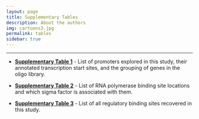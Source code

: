 ```yaml
---
layout: page
title: Supplementary Tables
description: About the authors
img: cartoons3.jpg
permalink: tables
sidebar: true
---
```


---

* [**Supplementary Table 1**](https://www.rpgroup.caltech.edu/RegSeq/assets/Supplementary_Table1.csv) -
List of promoters explored in this study, their annotated transcription start sites, and the grouping
of genes in the oligo library.

* [**Supplementary Table 2**](https://www.rpgroup.caltech.edu/RegSeq/assets/Supplementary_Table2.csv) -
List of RNA polymerase binding site locations and which sigma factor is associated with them.

* [**Supplementary Table 3**](https://www.rpgroup.caltech.edu/RegSeq/assets/Supplementary_Table3.csv) -
List of all regulatory binding sites recovered in this study.
